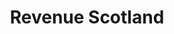 ---
schema: default
title: Revenue Scotland
description: public corporation controlled by Scottish Government
logo: ''
type:
- Other Scottish Govt agency
portal_url: ''
org_url: https://revenue.scot
twitter_handle: 
wikidata_qid: Q18163474
wdtk_id: revenue_scotland
---